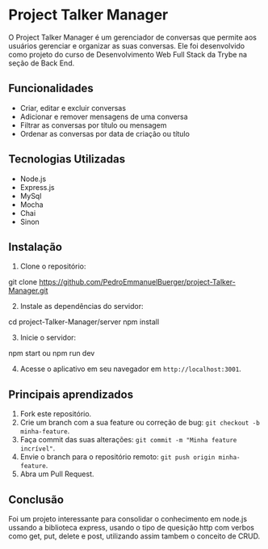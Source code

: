 # Project Talker Manager

O Project Talker Manager é um gerenciador de conversas que permite aos usuários gerenciar e organizar as suas conversas. Ele foi desenvolvido como projeto do curso de Desenvolvimento Web Full Stack da Trybe na seção de Back End.

## Funcionalidades

- Criar, editar e excluir conversas
- Adicionar e remover mensagens de uma conversa
- Filtrar as conversas por título ou mensagem
- Ordenar as conversas por data de criação ou título

## Tecnologias Utilizadas

- Node.js
- Express.js
- MySql
- Mocha
- Chai
- Sinon

## Instalação

1. Clone o repositório:

git clone https://github.com/PedroEmmanuelBuerger/project-Talker-Manager.git


2. Instale as dependências do servidor:

cd project-Talker-Manager/server
npm install


3. Inicie o servidor:

npm start
ou
npm run dev

4. Acesse o aplicativo em seu navegador em `http://localhost:3001`.

## Principais aprendizados

1. Fork este repositório.
2. Crie um branch com a sua feature ou correção de bug: `git checkout -b minha-feature`.
3. Faça commit das suas alterações: `git commit -m "Minha feature incrível"`.
4. Envie o branch para o repositório remoto: `git push origin minha-feature`.
5. Abra um Pull Request.

## Conclusão
Foi um projeto interessante para consolidar o conhecimento em node.js ussando a biblioteca express, usando o tipo de quesição http com verbos como get, put, delete e post, utilizando assim tambem o conceito de CRUD.
